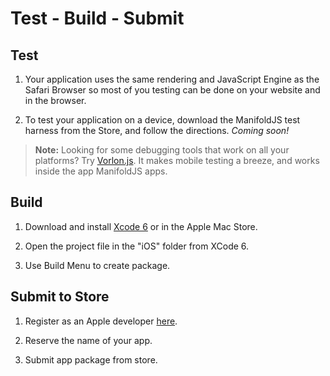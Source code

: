﻿# Test - Build - Submit

## Test

1. Your application uses the same rendering and JavaScript Engine as the Safari Browser so most of you testing can be done on your website and in the browser.

2. To test your application on a device, download the ManifoldJS test harness from the Store, and follow the directions. _Coming soon!_

> **Note:** Looking for some debugging tools that work on all your platforms? Try [Vorlon.js](http://www.vorlonjs.com/). It makes mobile testing a breeze, and works inside the app ManifoldJS apps.

## Build

1. Download and install [Xcode 6](https://developer.apple.com/xcode/downloads/) or in the Apple Mac Store.

2. Open the project file in the "iOS" folder from XCode 6.

3. Use Build Menu to create package.


## Submit to Store

1. Register as an Apple developer [here](https://developer.apple.com/register/).

2. Reserve the name of your app.

3. Submit app package from store.
